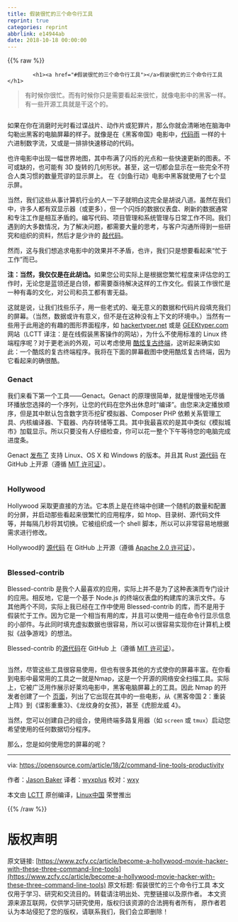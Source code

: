 ```yaml
---
title: 假装很忙的三个命令行工具
reprint: true
categories: reprint
abbrlink: e14944ab
date: 2018-10-18 00:00:00
---
```


{{% raw %}}

            <h1><a href="#假装很忙的三个命令行工具"></a>假装很忙的三个命令行工具</h1>
<blockquote>
<p>有时候你很忙。而有时候你只是需要看起来很忙，就像电影中的黑客一样。有一些开源工具就是干这个的。</p>
</blockquote>
<p><a href="https://camo.githubusercontent.com/2047f9ba7788cf6c5c45787c9757cbffe1142ccc/68747470733a2f2f6f70656e736f757263652e636f6d2f73697465732f64656661756c742f66696c65732f7374796c65732f696d6167652d66756c6c2d73697a652f7075626c69632f6c6561642d696d616765732f6f7364635f7465726d696e616c732e706e673f69746f6b3d4366427159426168"><img src="https://p0.ssl.qhimg.com/t013fb21c19d5a4460f.png" alt=""></a></p>
<p>如果在你在消磨时光时看过谍战片、动作片或犯罪片，那么你就会清晰地在脑海中勾勒出黑客的电脑屏幕的样子。就像是在《黑客帝国》电影中，<a href="http://tvtropes.org/pmwiki/pmwiki.php/Main/MatrixRainingCode">代码雨</a> 一样的十六进制数字流，又或是一排排快速移动的代码。</p>
<p>也许电影中出现一幅世界地图，其中布满了闪烁的光点和一些快速更新的图表。不可或缺的，也可能有 3D 旋转的几何形状。甚至，这一切都会显示在一些完全不符合人类习惯的数量荒谬的显示屏上。 在《剑鱼行动》电影中黑客就使用了七个显示屏。</p>
<p>当然，我们这些从事计算机行业的人一下子就明白这完全是胡说八道。虽然在我们中，许多人都有双显示器（或更多），但一个闪烁的数据仪表盘、刷新的数据通常和专注工作是相互矛盾的。编写代码、项目管理和系统管理与日常工作不同。我们遇到的大多数情况，为了解决问题，都需要大量的思考，与客户沟通所得到一些研究和组织的资料，然后才是少许的 <a href="http://tvtropes.org/pmwiki/pmwiki.php/Main/RapidFireTyping">敲代码</a>。</p>
<p>然而，这与我们想追求电影中的效果并不矛盾，也许，我们只是想要看起来“忙于工作”而已。</p>
<p><strong>注：当然，我仅仅是在此胡诌。</strong>如果您公司实际上是根据您繁忙程度来评估您的工作时，无论您是蓝领还是白领，都需要亟待解决这样的工作文化。假装工作很忙是一种有毒的文化，对公司和员工都有害无益。</p>
<p>这就是说，让我们找些乐子，用一些老式的、毫无意义的数据和代码片段填充我们的屏幕。（当然，数据或许有意义，但不是在这种没有上下文的环境中。）当然有一些用于此用途的有趣的图形界面程序，如 <a href="https://hackertyper.net/">hackertyper.net</a> 或是 <a href="http://geektyper.com">GEEKtyper.com</a> 网站（LCTT 译注：是在线假装黑客操作的网站），为什么不使用标准的 Linux 终端程序呢？对于更老派的外观，可以考虑使用 <a href="https://github.com/Swordfish90/cool-retro-term">酷炫复古终端</a>，这听起来确实如此：一个酷炫的复古终端程序。我将在下面的屏幕截图中使用酷炫复古终端，因为它看起来的确很酷。</p>
<h3><a href="#genact"></a>Genact</h3>
<p>我们来看下第一个工具——Genact。Genact 的原理很简单，就是慢慢地无尽循环播放您选择的一个序列，让您的代码在您外出休息时“编译”。由您来决定播放顺序，但是其中默认包含数字货币挖矿模拟器、Composer PHP 依赖关系管理工具、内核编译器、下载器、内存转储等工具。其中我最喜欢的是其中类似《模拟城市》加载显示。所以只要没有人仔细检查，你可以花一整个下午等待您的电脑完成进度条。</p>
<p>Genact <a href="https://github.com/svenstaro/genact/releases">发布了</a> 支持 Linux、OS X 和 Windows 的版本。并且其 Rust <a href="https://github.com/svenstaro/genact">源代码</a> 在 GitHub 上开源（遵循 <a href="https://github.com/svenstaro/genact/blob/master/LICENSE">MIT 许可证</a>）。</p>
<p><a href="https://camo.githubusercontent.com/ae0608a4721e07c65948bd8311de7db287add73b/68747470733a2f2f6f70656e736f757263652e636f6d2f73697465732f64656661756c742f66696c65732f75706c6f6164732f67656e6163742e676966"><img src="https://p0.ssl.qhimg.com/t014aff77728547468d.gif" alt=""></a></p>
<h3><a href="#hollywood"></a>Hollywood</h3>
<p>Hollywood 采取更直接的方法。它本质上是在终端中创建一个随机的数量和配置的分屏，并启动那些看起来很繁忙的应用程序，如 htop、目录树、源代码文件等，并每隔几秒将其切换。它被组织成一个 shell 脚本，所以可以非常容易地根据需求进行修改。</p>
<p>Hollywood的 <a href="https://github.com/dustinkirkland/hollywood">源代码</a> 在 GitHub 上开源（遵循 <a href="http://www.apache.org/licenses/LICENSE-2.0">Apache 2.0 许可证</a>）。</p>
<p><a href="https://camo.githubusercontent.com/b94cd2e7f0e339d401cc2f0b073f315aa743d86b/68747470733a2f2f6f70656e736f757263652e636f6d2f73697465732f64656661756c742f66696c65732f75706c6f6164732f686f6c6c79776f6f642e676966"><img src="https://p0.ssl.qhimg.com/t013e1377afc7d8d943.gif" alt=""></a></p>
<h3><a href="#blessed-contrib"></a>Blessed-contrib</h3>
<p>Blessed-contrib 是我个人最喜欢的应用，实际上并不是为了这种表演而专门设计的应用。相反地，它是一个基于 Node.js 的终端仪表盘的构建库的演示文件。与其他两个不同，实际上我已经在工作中使用 Blessed-contrib 的库，而不是用于假装忙于工作。因为它是一个相当有用的库，并且可以使用一组在命令行显示信息的小部件。与此同时填充虚拟数据也很容易，所以可以很容易实现你在计算机上模拟《战争游戏》的想法。</p>
<p>Blessed-contrib 的<a href="https://github.com/yaronn/blessed-contrib">源代码</a>在 GitHub 上（遵循 <a href="http://opensource.org/licenses/MIT">MIT 许可证</a>）。</p>
<p><a href="https://camo.githubusercontent.com/823e5aef2fcdf5675bca11250b7d0bf0bef22cd1/68747470733a2f2f6f70656e736f757263652e636f6d2f73697465732f64656661756c742f66696c65732f75706c6f6164732f626c65737365642e676966"><img src="https://p0.ssl.qhimg.com/t017d11b3bc9ce5b591.gif" alt=""></a></p>
<p>当然，尽管这些工具很容易使用，但也有很多其他的方式使你的屏幕丰富。在你看到电影中最常用的工具之一就是Nmap，这是一个开源的网络安全扫描工具。实际上，它被广泛用作展示好莱坞电影中，黑客电脑屏幕上的工具。因此 Nmap 的开发者创建了一个 <a href="https://nmap.org/movies/">页面</a>，列出了它出现在其中的一些电影，从《黑客帝国 2：重装上阵》到《谍影重重3》、《龙纹身的女孩》，甚至《虎胆龙威 4》。</p>
<p>当然，您可以创建自己的组合，使用终端多路复用器（如 <code>screen</code> 或 <code>tmux</code>）启动您希望使用的任何数据切分程序。</p>
<p>那么，您是如何使用您的屏幕的呢？</p>
<hr>
<p>via: <a href="https://opensource.com/article/18/2/command-line-tools-productivity">https://opensource.com/article/18/2/command-line-tools-productivity</a></p>
<p>作者：<a href="https://opensource.com/users/jason-baker">Jason Baker</a> 译者：<a href="https://github.com/wyxplus">wyxplus</a> 校对：<a href="https://github.com/wxy">wxy</a></p>
<p>本文由 <a href="https://github.com/LCTT/TranslateProject">LCTT</a> 原创编译，<a href="https://linux.cn/">Linux中国</a> 荣誉推出</p>

          
{{% /raw %}}

# 版权声明
原文链接: [https://www.zcfy.cc/article/become-a-hollywood-movie-hacker-with-these-three-command-line-tools](https://www.zcfy.cc/article/become-a-hollywood-movie-hacker-with-these-three-command-line-tools)
原文标题: 假装很忙的三个命令行工具
本文仅用于学习、研究和交流目的。转载请注明出处、完整链接以及原作者。
本文资源来源互联网，仅供学习研究使用，版权归该资源的合法拥有者所有，
原作者若认为本站侵犯了您的版权，请联系我们，我们会立即删除！
